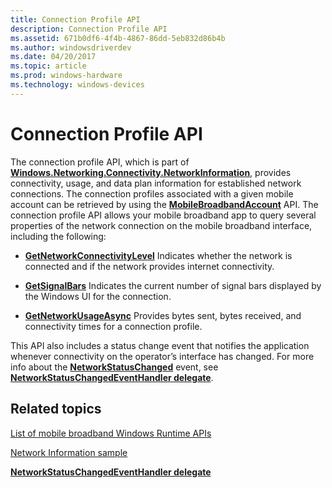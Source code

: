 ```yaml
---
title: Connection Profile API
description: Connection Profile API
ms.assetid: 671b0df6-4f4b-4867-86dd-5eb832d86b4b
ms.author: windowsdriverdev
ms.date: 04/20/2017
ms.topic: article
ms.prod: windows-hardware
ms.technology: windows-devices
---
```


# Connection Profile API


The connection profile API, which is part of [**Windows.Networking.Connectivity.NetworkInformation**](https://msdn.microsoft.com/library/windows/apps/br207293), provides connectivity, usage, and data plan information for established network connections. The connection profiles associated with a given mobile account can be retrieved by using the [**MobileBroadbandAccount**](https://msdn.microsoft.com/library/windows/apps/br207353) API. The connection profile API allows your mobile broadband app to query several properties of the network connection on the mobile broadband interface, including the following:

-   [**GetNetworkConnectivityLevel**](https://msdn.microsoft.com/library/windows/apps/hh701021) Indicates whether the network is connected and if the network provides internet connectivity.

-   [**GetSignalBars**](https://msdn.microsoft.com/library/windows/apps/dn266074) Indicates the current number of signal bars displayed by the Windows UI for the connection.

-   [**GetNetworkUsageAsync**](https://msdn.microsoft.com/library/windows/apps/dn266073) Provides bytes sent, bytes received, and connectivity times for a connection profile.

This API also includes a status change event that notifies the application whenever connectivity on the operator’s interface has changed. For more info about the [**NetworkStatusChanged**](https://msdn.microsoft.com/library/windows/apps/br207299) event, see [**NetworkStatusChangedEventHandler delegate**](https://msdn.microsoft.com/library/windows/apps/br207303).

## <span id="related_topics"></span>Related topics


[List of mobile broadband Windows Runtime APIs](list-of-mobile-broadband-windows-runtime-apis.md)

[Network Information sample](http://go.microsoft.com/fwlink/p/?linkid=227013)

[**NetworkStatusChangedEventHandler delegate**](https://msdn.microsoft.com/library/windows/apps/br207303)

 

 






